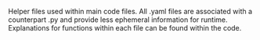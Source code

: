 Helper files used within main code files. All .yaml files are associated with a counterpart .py and provide less ephemeral information for runtime. Explanations for functions within each file can be found within the code.
